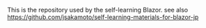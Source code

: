 This is the repository used by the self-learning Blazor.
see also https://github.com/jsakamoto/self-learning-materials-for-blazor-jp

